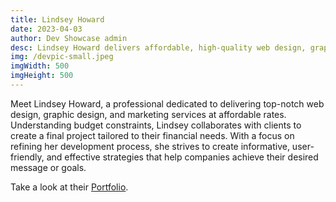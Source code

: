 ```yaml
---
title: Lindsey Howard
date: 2023-04-03
author: Dev Showcase admin
desc: Lindsey Howard delivers affordable, high-quality web design, graphic design, and marketing services tailored to clients' needs and budget constraints.
img: /devpic-small.jpeg
imgWidth: 500
imgHeight: 500
---
```

Meet Lindsey Howard, a professional dedicated to delivering top-notch web design, graphic design, and marketing services at affordable rates. Understanding budget constraints, Lindsey collaborates with clients to create a final project tailored to their financial needs. With a focus on refining her development process, she strives to create informative, user-friendly, and effective strategies that help companies achieve their desired message or goals.

Take a look at their [Portfolio](https://lindseyk.dev/).
